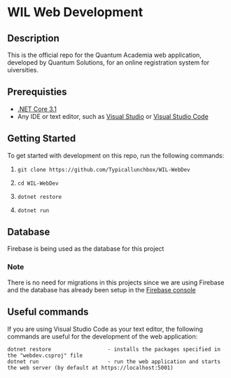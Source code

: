 # WIL Web Development

## Description

This is the official repo for the Quantum Academia web application, developed by Quantum Solutions, for an online registration system for uiversities.

## Prerequisties

- [.NET Core 3.1](https://dotnet.microsoft.com/download/dotnet-core/3.1)
- Any IDE or text editor, such as [Visual Studio](https://visualstudio.microsoft.com) or [Visual Studio Code](https://code.visualstudio.com)

## Getting Started

To get started with development on this repo, run the following commands:

1. `git clone https://github.com/Typicallunchbox/WIL-WebDev`

2. `cd WIL-WebDev`

3. `dotnet restore`

4. `dotnet run`

## Database

Firebase is being used as the database for this project

### Note

There is no need for migrations in this projects since we are using Firebase and the database has already been setup in the [Firebase console](https://console.firebase.google.com)

## Useful commands

If you are using Visual Studio Code as your text editor, the following commands are useful for the development of the web application:

```plain
dotnet restore                  - installs the packages specified in the "webdev.csproj" file
dotnet run                      - run the web application and starts the web server (by default at https://localhost:5001)
```

